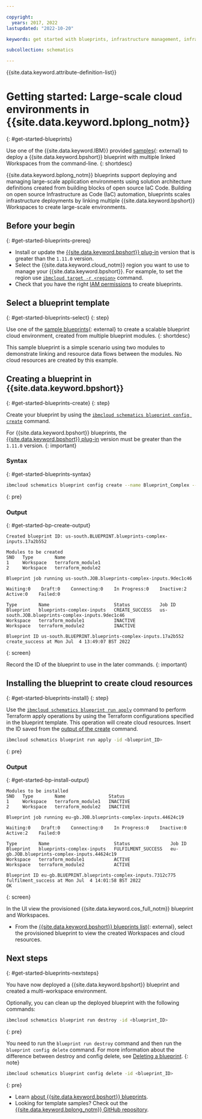 ```yaml
---

copyright:
  years: 2017, 2022
lastupdated: "2022-10-20"

keywords: get started with blueprints, infrastructure management, infrastructure as code, iac, schematics cloud environment, schematics infrastructure, schematics terraform, 

subcollection: schematics

---
```


{{site.data.keyword.attribute-definition-list}}

# Getting started: Large-scale cloud environments in {{site.data.keyword.bplong_notm}}
{: #get-started-blueprints}

Use one of the {{site.data.keyword.IBM}} provided [samples](https://github.com/orgs/Cloud-Schematics/repositories/?q=topic:blueprint){: external} to deploy a {{site.data.keyword.bpshort}} blueprint with multiple linked Workspaces from the command-line.
{: shortdesc}

{{site.data.keyword.bplong_notm}} blueprints support deploying and managing large-scale application environments using solution architecture definitions created from building blocks of open source IaC Code. Building on open source Infrastructure as Code (IaC) automation, blueprints scales infrastructure deployments by linking multiple {{site.data.keyword.bpshort}} Workspaces to create large-scale environments.  

## Before your begin
{: #get-started-blueprints-prereq}

- Install or update the [{{site.data.keyword.bpshort}} plug-in](/docs/schematics?topic=schematics-setup-cli#install-schematics-plugin) version that is greater than the `1.11.0` version.
- Select the {{site.data.keyword.cloud_notm}} region you want to use to manage your {{site.data.keyword.bpshort}}. For example, to set the region use [`ibmcloud target -r <region>`](/docs/cli?topic=cli-ibmcloud_cli#ibmcloud_target) command.
- Check that you have the right [IAM permissions](/docs/schematics?topic=schematics-access#blueprint-permissions) to create blueprints.

## Select a blueprint template
{: #get-started-blueprints-select}
{: step}

Use one of the [sample blueprints](https://github.com/Cloud-Schematics/blueprint-complex-inputs){: external} to create a scalable blueprint cloud environment, created from multiple blueprint modules. 
{: shortdesc}

This sample blueprint is a simple scenario using two modules to demonstrate linking and resource data flows between the modules. No cloud resources are created by this example.  

## Creating a blueprint in {{site.data.keyword.bpshort}}
{: #get-started-blueprints-create}
{: step}

Create your blueprint by using the [`ibmcloud schematics blueprint config create`](/docs/schematics?topic=schematics-schematics-cli-reference#schematics-blueprint-create) command. 

For {{site.data.keyword.bpshort}} blueprints, the [{{site.data.keyword.bpshort}} plug-in](/docs/schematics?topic=schematics-setup-cli#install-schematics-plugin) version must be greater than the `1.11.0` version.
{: important}

### Syntax
{: #get-started-blueprints-syntax}

```sh
ibmcloud schematics blueprint config create --name Blueprint_Complex --resource-group Default --bp-git-url https://github.com/Cloud-Schematics/blueprint-complex-inputs --bp-git-file complex-blueprint.yaml --bp-git-branch main --input-git-url https://github.com/Cloud-Schematics/blueprint-complex-inputs --input-git-file complex-input.yaml --input-git-branch main --inputs region=eu-de,sample_var=testconfig_input_demo
```
{: pre}

### Output
{: #get-started-bp-create-output}

```text
Created blueprint ID: us-south.BLUEPRINT.blueprints-complex-inputs.17a2b552

Modules to be created
SNO   Type        Name   
1     Workspace   terraform_module1   
2     Workspace   terraform_module2   
      
Blueprint job running us-south.JOB.blueprints-complex-inputs.9dec1c46

Waiting:0    Draft:0    Connecting:0    In Progress:0    Inactive:2    Active:0    Failed:0   

Type        Name                        Status           Job ID   
Blueprint   blueprints-complex-inputs   CREATE_SUCCESS   us-south.JOB.blueprints-complex-inputs.9dec1c46   
Workspace   terraform_module1           INACTIVE            
Workspace   terraform_module2           INACTIVE            
            
Blueprint ID us-south.BLUEPRINT.blueprints-complex-inputs.17a2b552 create_success at Mon Jul  4 13:49:07 BST 2022
```
{: screen}

Record the ID of the blueprint to use in the later commands.
{: important}

## Installing the blueprint to create cloud resources
{: #get-started-blueprints-install}
{: step}

Use the [`ibmcloud schematics blueprint run apply`](/docs/schematics?topic=schematics-schematics-cli-reference#schematics-blueprint-apply) command to perform Terraform apply operations by using the Terraform configurations specified in the blueprint template. This operation will create cloud resources. Insert the ID saved from the [output of the create](/docs/schematics?topic=schematics-deploy-schematics-blueprint-cli#create-schematics-blueprint-cli) command.

```sh
ibmcloud schematics blueprint run apply -id <blueprint_ID>
```
{: pre}

### Output
{: #get-started-bp-install-output}

```text
Modules to be installed
SNO   Type        Name                Status   
1     Workspace   terraform_module1   INACTIVE   
2     Workspace   terraform_module2   INACTIVE   
      
Blueprint job running eu-gb.JOB.blueprints-complex-inputs.44624c19

Waiting:0    Draft:0    Connecting:0    In Progress:0    Inactive:0    Active:2    Failed:0   

Type        Name                        Status               Job ID   
Blueprint   blueprints-complex-inputs   FULFILMENT_SUCCESS   eu-gb.JOB.blueprints-complex-inputs.44624c19   
Workspace   terraform_module1           ACTIVE                  
Workspace   terraform_module2           ACTIVE                  
            
Blueprint ID eu-gb.BLUEPRINT.blueprints-complex-inputs.7312c775 fulfilment_success at Mon Jul  4 14:01:58 BST 2022
OK
```
{: screen}

In the UI view the provisioned {{site.data.keyword.cos_full_notm}} blueprint and Workspaces. 
- From the [{{site.data.keyword.bpshort}} blueprints list](https://cloud.ibm.com/schematics/blueprints){: external}, select the provisioned blueprint to view the created Workspaces and cloud resources. 

## Next steps
{: #get-started-blueprints-nextsteps}

You have now deployed a {{site.data.keyword.bpshort}} blueprint and created a multi-workspace environment.

Optionally, you can clean up the deployed blueprint with the following commands:

```sh
ibmcloud schematics blueprint run destroy -id <blueprint_ID>
```
{: pre}

You need to run the `blueprint run destroy` command and then run the  `blueprint config delete` command. For more information about the difference between destroy and config delete, see [Deleting a blueprint](/docs/schematics?topic=schematics-delete-blueprints).
{: note}

```sh
ibmcloud schematics blueprint config delete -id <blueprint_ID>
```
{: pre}

- Learn [about {{site.data.keyword.bpshort}} blueprints](/docs/schematics?topic=schematics-blueprint-intro).
- Looking for template samples? Check out the [{{site.data.keyword.bplong_notm}} GitHub repository](https://github.com/Cloud-Schematics/?q=topic:blueprint). 
